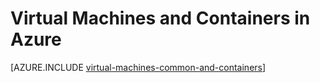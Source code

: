 <properties 
	pageTitle="Virtual Machines and Containers | Azure" 
	description="Describes Virtual Machines, Docker and Linux containers, and their usage in groups of each in Azure, including the benefits of each and scenarios in which each approach works very well." 
	services="virtual-machines-linux" 
	documentationCenter="virtual-machines" 
	authors="squillace" 
	manager="timlt"
	tags="azure-resource-manager,azure-service-management" 
/>
	

<tags
	ms.service="virtual-machines-linux"
	ms.date="06/06/2016"
	wacn.date=""/>


# Virtual Machines and Containers in Azure

[AZURE.INCLUDE [virtual-machines-common-and-containers](../includes/virtual-machines-common-containers.md)]
